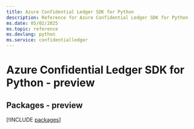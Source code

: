```yaml
---
title: Azure Confidential Ledger SDK for Python
description: Reference for Azure Confidential Ledger SDK for Python
ms.date: 05/02/2025
ms.topic: reference
ms.devlang: python
ms.service: confidentialledger
---
```

# Azure Confidential Ledger SDK for Python - preview
## Packages - preview
[!INCLUDE [packages](confidential-ledger-index.md)]